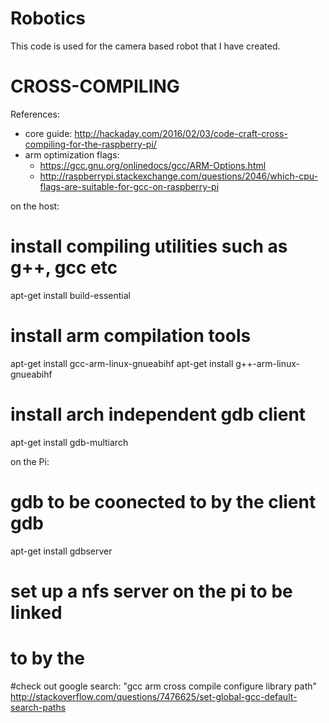 # Robotics
This code is used for the camera based robot that I have created.

# CROSS-COMPILING
References: 
- core guide: http://hackaday.com/2016/02/03/code-craft-cross-compiling-for-the-raspberry-pi/
- arm optimization flags: 
  - https://gcc.gnu.org/onlinedocs/gcc/ARM-Options.html
  - http://raspberrypi.stackexchange.com/questions/2046/which-cpu-flags-are-suitable-for-gcc-on-raspberry-pi

on the host:
# install compiling utilities such as g++, gcc etc
apt-get install build-essential
# install arm compilation tools
apt-get install gcc-arm-linux-gnueabihf
apt-get install g++-arm-linux-gnueabihf
# install arch independent gdb client
apt-get install gdb-multiarch

on the Pi:
# gdb to be coonected to by the client gdb
apt-get install gdbserver

# set up a nfs server on the pi to be linked
# to by the 

#check out
google search: "gcc arm cross compile configure library path"
http://stackoverflow.com/questions/7476625/set-global-gcc-default-search-paths